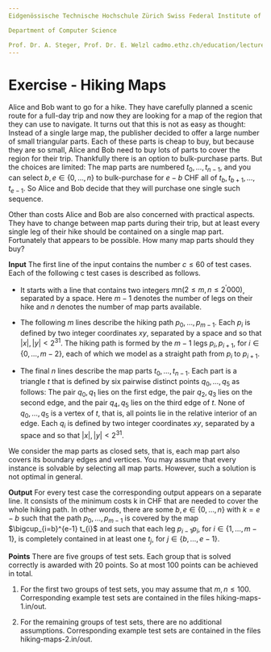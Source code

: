 ```yaml
---
Eidgenössische Technische Hochschule Zürich Swiss Federal Institute of Technology Zurich Algorithms Lab HS22

Department of Computer Science

Prof. Dr. A. Steger, Prof. Dr. E. Welzl cadmo.ethz.ch/education/lectures/HS22/algolab
---
```


# Exercise - Hiking Maps

Alice and Bob want to go for a hike. They have carefully planned a scenic route for a full-day trip and now they are looking for a map of the region that they can use to navigate. It turns out that this is not as easy as thought: Instead of a single large map, the publisher decided to offer a large number of small triangular parts. Each of these parts is cheap to buy, but because they are so small, Alice and Bob need to buy lots of parts to cover the region for their trip. Thankfully there is an option to bulk-purchase parts. But the choices are limited: The map parts are numbered $t_{0}, \ldots, t_{n-1}$, and you can select $b, e \in\{0, \ldots, n\}$ to bulk-purchase for $e-b$ CHF all of $t_{b}, t_{b+1}, \ldots, t_{e-1}$. So Alice and Bob decide that they will purchase one single such sequence.

Other than costs Alice and Bob are also concerned with practical aspects. They have to change between map parts during their trip, but at least every single leg of their hike should be contained on a single map part. Fortunately that appears to be possible. How many map parts should they buy?

**Input** The first line of the input contains the number $c \leqslant 60$ of test cases. Each of the following c test cases is described as follows.

- It starts with a line that contains two integers $m \mathrm{n}\left(2 \leqslant m, n \leqslant 2^{\prime} 000\right)$, separated by a space. Here $m-1$ denotes the number of legs on their hike and $n$ denotes the number of map parts available.

- The following $m$ lines describe the hiking path $p_{0}, \ldots, p_{m-1}$. Each $p_{i}$ is defined by two integer coordinates $x y$, separated by a space and so that $|x|,|y|<2^{31}$. The hiking path is formed by the $m-1$ legs $p_{i}, p_{i+1}$, for $i \in\{0, \ldots, m-2\}$, each of which we model as a straight path from $p_{i}$ to $p_{i+1}$.

- The final $n$ lines describe the map parts $t_{0}, \ldots, t_{n-1}$. Each part is a triangle $t$ that is defined by six pairwise distinct points $q_{0}, \ldots, q_{5}$ as follows: The pair $q_{0}, q_{1}$ lies on the first edge, the pair $q_{2}, q_{3}$ lies on the second edge, and the pair $q_{4}, q_{5}$ lies on the third edge of $t$. None of $q_{0}, \ldots, q_{5}$ is a vertex of $t$, that is, all points lie in the relative interior of an edge. Each $q_{i}$ is defined by two integer coordinates $x y$, separated by a space and so that $|x|,|y|<2^{31}$.

We consider the map parts as closed sets, that is, each map part also covers its boundary edges and vertices. You may assume that every instance is solvable by selecting all map parts. However, such a solution is not optimal in general.

**Output** For every test case the corresponding output appears on a separate line. It consists of the minimum costs $\mathrm{k}$ in CHF that are needed to cover the whole hiking path. In other words, there are some $b, e \in\{0, \ldots, n\}$ with $k=e-b$ such that the path $p_{0}, \ldots, p_{m-1}$ is covered by the map $\bigcup_{i=b}^{e-1} t_{i}$ and such that each leg $p_{i-1} p_{i}$, for $i \in\{1, \ldots, m-1\}$, is completely contained in at least one $t_{j}$, for $j \in\{b, \ldots, e-1\}$.

**Points** There are five groups of test sets. Each group that is solved correctly is awarded with 20 points. So at most 100 points can be achieved in total.

1. For the first two groups of test sets, you may assume that $m, n \leqslant 100$. Corresponding example test sets are contained in the files hiking-maps-1.in/out.

2. For the remaining groups of test sets, there are no additional assumptions. Corresponding example test sets are contained in the files hiking-maps-2.in/out.


